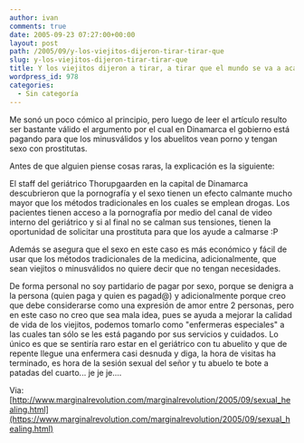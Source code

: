 ```yaml
---
author: ivan
comments: true
date: 2005-09-23 07:27:00+00:00
layout: post
path: /2005/09/y-los-viejitos-dijeron-tirar-tirar-que
slug: y-los-viejitos-dijeron-tirar-tirar-que
title: Y los viejitos dijeron a tirar, a tirar que el mundo se va a acabar...
wordpress_id: 978
categories:
  - Sin categoría
---
```


Me sonó un poco cómico al principio, pero luego de leer el artículo resulto ser bastante válido el argumento por el cual en Dinamarca el gobierno está pagando para que los minusválidos y los abuelitos vean porno y tengan sexo con prostitutas.

Antes de que alguien piense cosas raras, la explicación es la siguiente:

El staff del geriátrico Thorupgaarden en la capital de Dinamarca descubrieron que la pornografía y el sexo tienen un efecto calmante mucho mayor que los métodos tradicionales en los cuales se emplean drogas. Los pacientes tienen acceso a la pornografía por medio del canal de video interno del geriátrico y si al final no se calman sus tensiones, tienen la oportunidad de solicitar una prostituta para que los ayude a calmarse :P

Además se asegura que el sexo en este caso es más económico y fácil de usar que los métodos tradicionales de la medicina, adicionalmente, que sean viejitos o minusválidos no quiere decir que no tengan necesidades.

De forma personal no soy partidario de pagar por sexo, porque se denigra a la persona (quien paga y quien es pagad@) y adicionalmente porque creo que debe considerarse como una expresión de amor entre 2 personas, pero en este caso no creo que sea mala idea, pues se ayuda a mejorar la calidad de vida de los viejitos, podemos tomarlo como "enfermeras especiales" a las cuales tan sólo se les está pagando por sus servicios y cuidados. Lo único es que se sentiría raro estar en el geriátrico con tu abuelito y que de repente llegue una enfermera casi desnuda y diga, la hora de visitas ha terminado, es hora de la sesión sexual del señor y tu abuelo te bote a patadas del cuarto... je je je....

Via: [http://www.marginalrevolution.com/marginalrevolution/2005/09/sexual_healing.html](https://www.marginalrevolution.com/marginalrevolution/2005/09/sexual_healing.html)
